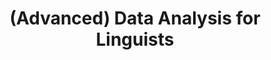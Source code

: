 ---
id: "da-for-ling-eng" # nochmal überlegen
method: "Seminars"
institution: "Faculty of Humanities"
title: "(Advanced) Data Analysis for Linguists"
title_project: 
title_short: "DAforLing"
period: "Apr 22 ­­- Mar 23 (12 months)"
foerderlinie: "Subject-specific data literacy"
round: "1"
filter: "1"
lecture2go: 
uhh_url: "https://www.hcl.uni-hamburg.de/en/ddlitlab/data-literacy-lehrlabor/erste-foerderrunde/03-da-for-ling.html"
contributors: "Julia Schilling, Prof. Dr. Robert Fuchs"
quote: "The ability to analyze and evaluate large amounts of data is increasingly becoming a core competence in many industries and scientific fields, as it offers the opportunity to gain well-founded insights and develop effective strategies. This also applies to the discipline of linguistics, which is dedicated to the study of language. Large amounts of data are made available and analyzed, particularly in natural language databases ('corpora'), which can contain several billion words (one A4 page contains 350 to 400 words). Compared to the increasing importance of data literacy in many industries and, in particular, research practice in linguistics, it is clear that current teaching practice in this discipline lags behind the latest developments in big data research."
text: |
    ## The project DAforLing

    *In order to prepare students for the demands of the modern job market, there is a significant need for data literacy.* This need was the trigger for the development of the course concept, which aims to improve the skills of English linguistics students in data evaluation and application as well as the critical interpretation of data. In this context, opportunities were also sought to integrate this topic into the Master's degree program in English Linguistics "English as a World Language (ENGAGE)" and related courses in linguistics in the long term and to give students the opportunity to deepen their skills in data evaluation and application in smaller research projects.

    ## Review and results

    In the introductory course "Data Analysis for Linguists", students received a basic introduction to R and RStudio in order to be able to use these tools effectively for their data analyses. They also learned basic concepts of data analysis, such as data types, variables and data preparation. Students also learned methods for describing quantitative data, such as measures of central tendency and dispersion as well as graphical representations of distributions. In addition, knowledge of regression analysis was taught in order to analyze linear relationships between variables. In the in-depth course "Advanced Data Analysis for Linguists", students were taught further advanced methods of data analysis.

    *The skills and knowledge acquired are applicable in many areas of linguistics and beyond and thus represent an important contribution to the training of professional linguists.* However, the project has also revealed unexpected challenges. Although it succeeded in engaging many students who already had an interest in data literacy, it turned out that many English studies students without an existing interest in this topic were reluctant to engage with data-intensive methods. For this reason, our follow-up project "Analyzing Controversial Discourses" within the DDLitLab focuses on developing new didactic approaches that have a broader thematic reference.

    ## Tips from lecturers for lecturers

    *The increasing importance of data-intensive methods in research and business underlines the significance of the basic idea of the course. Data literacy and the critical interpretation of data continue to be central aspects.* These core competencies should also be the focus of future courses. Experience has shown that students particularly benefit from interactive teaching methods and practical exercises and that learning is promoted through application in real research projects. Through self-analysis as a teacher, teaching strategies can be reconsidered and optimized in order to achieve better communication of content and higher student motivation. Many subjects today rely on data-intensive methods, whether in the natural sciences, the humanities or the social sciences. Therefore, the basics of data analysis taught in our teaching project are potentially relevant in other courses or degree programs.

image: "https://www.hcl.uni-hamburg.de/18798273/glen-carrie-unsplash-3d7c655cefa7ef011a8bf48c9a5399da46989c24.jpg"
image_credit: "glen carrie/unsplash"
link_external:
stine: "SoSe 2022 & WiSe 22/23: Seminars https://www.stine.uni-hamburg.de/scripts/mgrqispi.dll?APPNAME=CampusNet&PRGNAME=COURSEDETAILS&ARGUMENTS=-N000000000000001,-N000605,-N0,-N381726083254837,-N381726083271838,-N0,-N0,-N3,-APD2AcNKUVD57cZUvfoLyOBBwVfZ6xYU6VB5mRzK3cdfdWMmPcMUHCQe-7DKkmz5yRDyjCfaAcuReRuW67qGyefRYm-LlPfWURYotfWPavz7AvImoWoH9HqRqmDl94DLhxBZpHo5UHz9NvDKARNA77gHQVdUdPNmC4WHx7QVFvWKa7NHLcNWTVvZ-QQpfYz6krDwafIUdQSpBvoL37MPqVvZ9xjUt7YPeWYKhRg53OdAtWQHaHomLvDwBQqPxmqZVxIVZxjpacDwjVgP5PIU9RoopcqGKRDRevSaw7u5Z4oc9PYNjcgRS4qyNvBUWOq5b3Y68WoajQ-H7YzmhmD2wQWHy4ooTcNoNvBywczGKcUUHeuVdHzwjvjPFv-U97ZR77YPJQDWavBWSV-mKQ-5TfqRyeDNtmdUCPIPPcqPEYvNwOBwqOfUoOoWBQM5j4fPKvYaNvBGQ4gpTQQlZefcNOfmwRNcFvqwQmSRBcDZwQZWtvgHa3Sa9VumyPjRH7NLE7jmERoHJPqKaeg5-VIREPzRBcNKHcMcFmUPKfSmhfMUjH-UDVq5SfoUfCYUSfqW5rDGSQuHJHZ563WLfQ-HWQByFvNUdYMUaHILBvQ5QVM5w7MUBVSWdCQfFeZ5vcgHZ3ocNvYKo4SW3YURAPbZweUL5muUEf-7AvMWARjpvVSKpxjAl4vZQczLfcgi-f-L6QZojQSWdxUWtHYwtWBLqedHDfuo3vImlQjLJYo5E3YAQRZpu3fHev-WdPfRxPYwa, https://www.stine.uni-hamburg.de/scripts/mgrqispi.dll?APPNAME=CampusNet&PRGNAME=COURSEDETAILS&ARGUMENTS=-N000000000000001,-N000605,-N0,-N383475626299295,-N383475626224296,-N0,-N0,-N3,-A7d7Z4z9FeWLQOMLzvzoecjUJRfPaxS58HMmlQoPQWQ7Nc-HSejpz3fVZYfWeWuRF4oL6vz6HYBWDfDGo4WoCWoUdfNLwvImYYuWucSKlRBFdcYUBQY5Arq6ZvdKuvWatfBmkHNl9eYGARQo8RSKq3B5IPjUE7ZV6QYWTmDewfULHODmHYUHXQjPmeULMcjUN4UPPvfPZOz7tWupoxdWERgU3OMoQ4zBw7QmDfqoyWB6bWjPtOMp0RdUwejLYHIWWvdGKQZm8cMWufIphWBoQeWHMYoW6RQWEvYK9H-Homf6MQMWSONGDvM5jcDUAYMeZcfcwvIp9ffL07NLNQuAamuR5vUouWND6Oq69YWWBVdLocupKeYGhWNLNcdKZO-mAvNDjYfGCxjKE4qF94B5mQdUhVjRQxYR0OYLfVz66HMLdeQDFPuokOURx4uHNCuWEYDw5QNGMxBL6YgpTvUpzcIRyCYUlH-LymoU9OYl67Z5gVu7wOoHBYBWtQID-PBRqvBe-VQPg3SWgmdGdPIozVDGyQMaZmURWxUHdQBo-3vZZxzRfmZ5BmdUeWN6HVgWVrqPW7NoQWBlA4Y6ym-5kcfopHdGlYqmNHz63VvZWPqUfWZaZVgo33SHBPqmJcUfAeYopPuKeHMRyYSpCYQWQOqaZRNLwvjVdRSoM7gRTRuP67qUV7gRNH-lZ4DKqeW5xmkZFVSLdmSeZQzZq7-H0xSKHcu5vHq6Weq6WPSmPfSAhVYPBHgUxmdHAcjWKYWPK, https://www.stine.uni-hamburg.de/scripts/mgrqispi.dll?APPNAME=CampusNet&PRGNAME=COURSEDETAILS&ARGUMENTS=-N000000000000001,-N000605,-N0,-N383475231748165,-N383475231759166,-N0,-N0,-N3,-A7d7Z4z9FeWLQOMLzvzoecjUJRfPaxS58HMmlQoPQWQ7Nc-HSejpz3fVZYfWeWuRF4oL6vz6HYBWDfDGo4WoCWoUdfNLwvImYYuWucSKlRBFdcYUBQY5Arq6ZvdKuvWatfBmkHNl9eYGARQo8RSKq3B5IPjUE7ZV6QYWTmDewfULHODmHYUHXQjPmeULMcjUN4UPPvfPZOz7tWupoxdWERgU3OMoQ4zBw7QmDfqoyWB6bWjPtOMp0RdUwejLYHIWWvdGKQZm8cMWufIphWBoQeWHMYoW6RQWEvYK9H-Homf6MQMWSONGDvM5jcDUAYMeZcfcwvIp9ffL07NLNQuAamuR5vUouWND6Oq69YWWBVdLocupKeYGhWNLNcdKZO-mAvNDjYfGCxjKE4qF94B5mQdUhVjRQxYR0OYLfVz66HMLdeQDFPuokOURx4uHNCuWEYDw5QNGMxBL6YgpTvUpzcIRyCYUlH-LymoU9OYl67Z5gVu7wOoHBYBWtQID-PBRqvBe-VQPg3SWgmdGdPIozVDGyQMaZmURWxUHdQBo-3vZZxzRfmZ5BmdUeWN6HVgWVrqPW7NoQWBlA4Y6ym-5kcfopHdGlYqmNHz63VvZWPqUfWZaZVgo33SHBPqmJcUfAeYopPuKeHMRyYSpCYQWQOqaZRNLwvjVdRSoM7gRTRuP67qUV7gRNH-lZ4DKqeW5xmkZFVSLdmSeZQzZq7-H0xSKHcu5vHq6Weq6WPSmPfSAhVYPBHgUxmdHAcjWKYWPK"
---